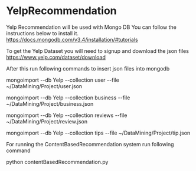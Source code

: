 # YelpRecommendation

Yelp Recommendation will be used with Mongo DB 
You can follow the instructions below to install it.
https://docs.mongodb.com/v3.4/installation/#tutorials

To get the Yelp Dataset you will need to signup and download the json files
https://www.yelp.com/dataset/download

After this run following commands to insert json files into mongodb

mongoimport  --db Yelp --collection user --file ~/DataMining/Project/user.json

mongoimport  --db Yelp --collection business --file ~/DataMining/Project/business.json

mongoimport  --db Yelp --collection reviews --file ~/DataMining/Project/review.json

mongoimport  --db Yelp --collection tips --file ~/DataMining/Project/tip.json

For running the ContentBasedRecommendation system run following command

python contentBasedRecommendation.py





